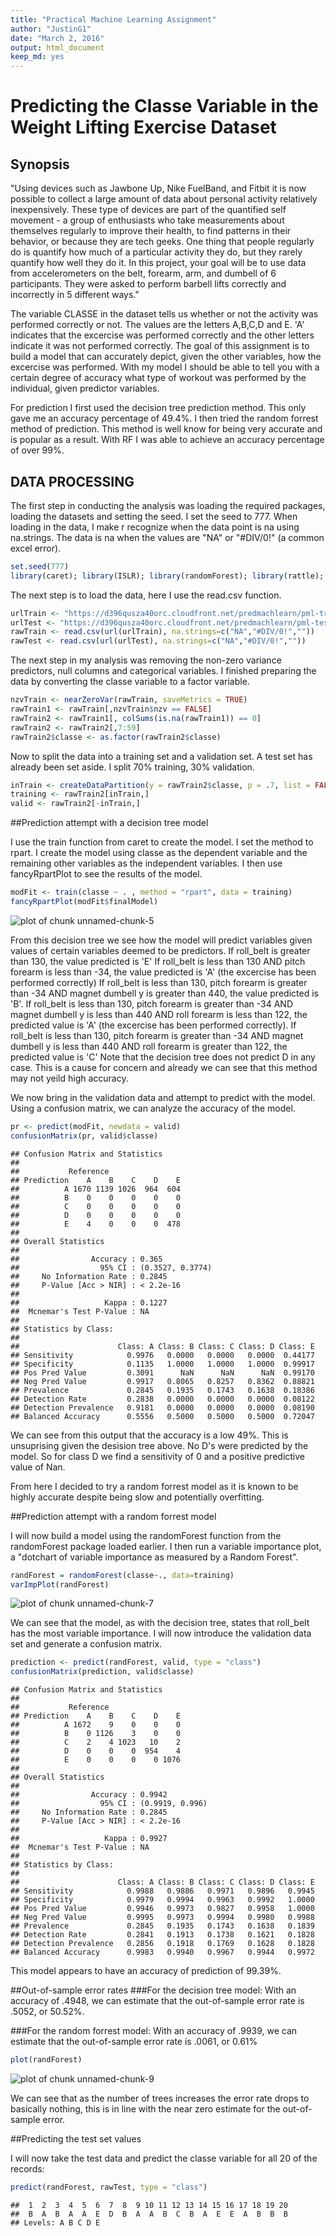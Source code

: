 ```yaml
---
title: "Practical Machine Learning Assignment"
author: "JustinG1"
date: "March 2, 2016"
output: html_document
keep_md: yes
---
```


# Predicting the Classe Variable in the Weight Lifting Exercise Dataset

## Synopsis

"Using devices such as Jawbone Up, Nike FuelBand, and Fitbit it is now possible to collect a large amount of data about personal activity relatively inexpensively. These type of devices are part of the quantified self movement - a group of enthusiasts who take measurements about themselves regularly to improve their health, to find patterns in their behavior, or because they are tech geeks. One thing that people regularly do is quantify how much of a particular activity they do, but they rarely quantify how well they do it. In this project, your goal will be to use data from accelerometers on the belt, forearm, arm, and dumbell of 6 participants. They were asked to perform barbell lifts correctly and incorrectly in 5 different ways."

The variable CLASSE in the dataset tells us whether or not the activity was performed correctly or not. The values are the letters A,B,C,D and E. 'A' indicates that the excercise was performed correctly and the other letters indicate it was not performed correctly. The goal of this assignment is to build a model that can accurately depict, given the other variables, how the excercise was performed. With my model I should be able to tell you with a certain degree of accuracy what type of workout was performed by the individual, given predictor variables.

For prediction I first used the decision tree prediction method. This only gave me an accuracy percentage of 49.4%. I then tried the random forrest method of prediction. This method is well know for being very accurate and is popular as a result. With RF I was able to achieve an accuracy percentage of over 99%.

## DATA PROCESSING

The first step in conducting the analysis was loading the required packages, loading the datasets and setting the seed. I set the seed to 777. When loading in the data, I make r recognize when the data point is na using na.strings. The data is na when the values are "NA" or "#DIV/0!" (a common excel error).


```r
set.seed(777)
library(caret); library(ISLR); library(randomForest); library(rattle); library(ggplot2); library(rpart); library(rpart.plot)
```

The next step is to load the data, here I use the read.csv function.


```r
urlTrain <- "https://d396qusza40orc.cloudfront.net/predmachlearn/pml-training.csv"
urlTest <- "https://d396qusza40orc.cloudfront.net/predmachlearn/pml-testing.csv"
rawTrain <- read.csv(url(urlTrain), na.strings=c("NA","#DIV/0!",""))
rawTest <- read.csv(url(urlTest), na.strings=c("NA","#DIV/0!",""))
```

The next step in my analysis was removing the non-zero variance predictors, null columns and categorical variables. I finished preparing the data by converting the classe variable to a factor variable.


```r
nzvTrain <- nearZeroVar(rawTrain, saveMetrics = TRUE)
rawTrain1 <- rawTrain[,nzvTrain$nzv == FALSE]
rawTrain2 <- rawTrain1[, colSums(is.na(rawTrain1)) == 0]
rawTrain2 <- rawTrain2[,7:59]
rawTrain2$classe <- as.factor(rawTrain2$classe)
```

Now to split the data into a training set and a validation set. A test set has already been set aside. I split 70% training, 30% validation.

```r
inTrain <- createDataPartition(y = rawTrain2$classe, p = .7, list = FALSE)
training <- rawTrain2[inTrain,]
valid <- rawTrain2[-inTrain,]
```

##Prediction attempt with a decision tree model

I use the train function from caret to create the model. I set the method to rpart. I create the model using classe as the dependent variable and the remaining other variables as the independent variables. I then use fancyRpartPlot to see the results of the model.

```r
modFit <- train(classe ~ . , method = "rpart", data = training)
fancyRpartPlot(modFit$finalModel)
```

![plot of chunk unnamed-chunk-5](figure/unnamed-chunk-5-1.png) 

From this decision tree we see how the model will predict variables given values of certain variables deemed to be predictors. 
If roll_belt is greater than 130, the value predicted is 'E'
If roll_belt is less than 130 AND pitch forearm is less than -34, the value predicted is 'A' (the excercise has been performed correctly)
If roll_belt is less than 130, pitch forearm is greater than -34 AND magnet dumbell y is greater than 440, the value predicted is 'B'.
If roll_belt is less than 130, pitch forearm is greater than -34 AND magnet dumbell y is less than 440 AND roll forearm is less than 122, the predicted value is 'A' (the excercise has been performed correctly).
If roll_belt is less than 130, pitch forearm is greater than -34 AND magnet dumbell y is less than 440 AND roll forearm is greater than 122, the predicted value is 'C'
Note that the decision tree does not predict D in any case. This is a cause for concern and already we can see that this method may not yeild high accuracy.

We now bring in the validation data and attempt to predict with the model. Using a confusion matrix, we can analyze the accuracy of the model.


```r
pr <- predict(modFit, newdata = valid)
confusionMatrix(pr, valid$classe)
```

```
## Confusion Matrix and Statistics
## 
##           Reference
## Prediction    A    B    C    D    E
##          A 1670 1139 1026  964  604
##          B    0    0    0    0    0
##          C    0    0    0    0    0
##          D    0    0    0    0    0
##          E    4    0    0    0  478
## 
## Overall Statistics
##                                           
##                Accuracy : 0.365           
##                  95% CI : (0.3527, 0.3774)
##     No Information Rate : 0.2845          
##     P-Value [Acc > NIR] : < 2.2e-16       
##                                           
##                   Kappa : 0.1227          
##  Mcnemar's Test P-Value : NA              
## 
## Statistics by Class:
## 
##                      Class: A Class: B Class: C Class: D Class: E
## Sensitivity            0.9976   0.0000   0.0000   0.0000  0.44177
## Specificity            0.1135   1.0000   1.0000   1.0000  0.99917
## Pos Pred Value         0.3091      NaN      NaN      NaN  0.99170
## Neg Pred Value         0.9917   0.8065   0.8257   0.8362  0.88821
## Prevalence             0.2845   0.1935   0.1743   0.1638  0.18386
## Detection Rate         0.2838   0.0000   0.0000   0.0000  0.08122
## Detection Prevalence   0.9181   0.0000   0.0000   0.0000  0.08190
## Balanced Accuracy      0.5556   0.5000   0.5000   0.5000  0.72047
```

We can see from this output that the accuracy is a low 49%. This is unsuprising given the desision tree above. No D's were predicted by the model. So for class D we find a sensitivity of 0 and a positive predictive value of Nan.

From here I decided to try a random forrest model as it is known to be highly accurate despite being slow and potentially overfitting.

##Prediction attempt with a random forrest model

I will now build a model using the randomForest function from the randomForest package loaded earlier. I then run a variable importance plot, a "dotchart of variable importance as measured by a Random Forest". 


```r
randForest = randomForest(classe~., data=training)
varImpPlot(randForest)
```

![plot of chunk unnamed-chunk-7](figure/unnamed-chunk-7-1.png) 

We can see that the model, as with the decision tree, states that roll_belt has the most variable importance. 
I will now introduce the validation data set and generate a confusion matrix.


```r
prediction <- predict(randForest, valid, type = "class")
confusionMatrix(prediction, valid$classe)
```

```
## Confusion Matrix and Statistics
## 
##           Reference
## Prediction    A    B    C    D    E
##          A 1672    9    0    0    0
##          B    0 1126    3    0    0
##          C    2    4 1023   10    2
##          D    0    0    0  954    4
##          E    0    0    0    0 1076
## 
## Overall Statistics
##                                          
##                Accuracy : 0.9942         
##                  95% CI : (0.9919, 0.996)
##     No Information Rate : 0.2845         
##     P-Value [Acc > NIR] : < 2.2e-16      
##                                          
##                   Kappa : 0.9927         
##  Mcnemar's Test P-Value : NA             
## 
## Statistics by Class:
## 
##                      Class: A Class: B Class: C Class: D Class: E
## Sensitivity            0.9988   0.9886   0.9971   0.9896   0.9945
## Specificity            0.9979   0.9994   0.9963   0.9992   1.0000
## Pos Pred Value         0.9946   0.9973   0.9827   0.9958   1.0000
## Neg Pred Value         0.9995   0.9973   0.9994   0.9980   0.9988
## Prevalence             0.2845   0.1935   0.1743   0.1638   0.1839
## Detection Rate         0.2841   0.1913   0.1738   0.1621   0.1828
## Detection Prevalence   0.2856   0.1918   0.1769   0.1628   0.1828
## Balanced Accuracy      0.9983   0.9940   0.9967   0.9944   0.9972
```

This model appears to have an accuracy of prediction of 99.39%. 

##Out-of-sample error rates
###For the decision tree model:
With an accuracy of .4948, we can estimate that the out-of-sample error rate is .5052, or 50.52%.

###For the random forrest model:
With an accuracy of .9939, we can estimate that the out-of-sample error rate is .0061, or 0.61%


```r
plot(randForest)
```

![plot of chunk unnamed-chunk-9](figure/unnamed-chunk-9-1.png) 

We can see that as the number of trees increases the error rate drops to basically nothing, this is in line with the near zero estimate for the out-of-sample error.

##Predicting the test set values

I will now take the test data and predict the classe variable for all 20 of the records:


```r
predict(randForest, rawTest, type = "class")
```

```
##  1  2  3  4  5  6  7  8  9 10 11 12 13 14 15 16 17 18 19 20 
##  B  A  B  A  A  E  D  B  A  A  B  C  B  A  E  E  A  B  B  B 
## Levels: A B C D E
```

